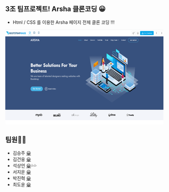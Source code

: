 ## **3조 팀프로젝트! Arsha 클론코딩** 😀
- Html / CSS 를 이용한 Arsha 페이지 전체 클론 코딩 !!!

<img src="images/arsha.png" width="500" height="300">

<br>

## **팀원**🙋‍♀️
- 김승주 [😀](https://github.com/SeungJooKim)
- 김건웅 [😀](https://github.com/woong7)
- 석상언 [😀](https://github.com/sharpcoder312)💦💦
- 서지운 [😀](https://github.com/s-jiun)
- 박진혁 [😀](https://github.com/zinhyeok)
- 최도윤 [😀](https://github.com/cdy9777)
